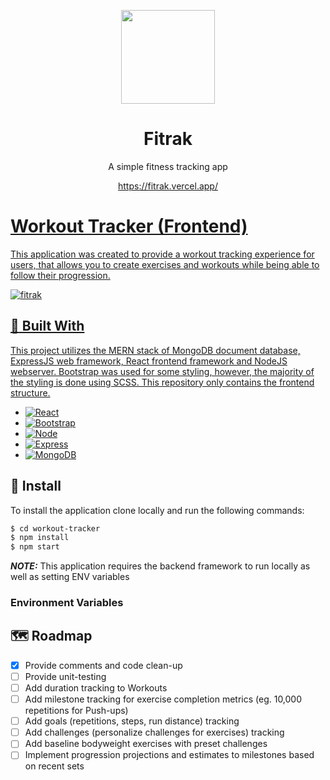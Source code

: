 <p align="center">
    <a href="https://fitrak.vercel.app/">
        <img src="https://cdn-icons-png.flaticon.com/512/384/384205.png" width="150px"/>
    </a>
</p>
<h1 align="center">Fitrak</h1>
<p align="center">A simple fitness tracking app</p>
<p align="center"><a href="https://fitrak.vercel.app/">https://fitrak.vercel.app/</p>

# Workout Tracker (Frontend)

This application was created to provide a workout tracking experience for users, that allows you to create exercises and workouts while being able to follow their progression.

![fitrak](https://user-images.githubusercontent.com/57697667/179096625-481a000c-ec82-4121-9778-e4f2fa58fe9c.png)

## :hammer: Built With

This project utilizes the MERN stack of MongoDB document database, ExpressJS web framework, React frontend framework and NodeJS webserver. Bootstrap was used for some styling, however, the majority of the styling is done using SCSS. This repository only contains the frontend structure.

- [![React][react.js]][react-url]
- [![Bootstrap][bootstrap.com]][bootstrap-url]
- [![Node][node.js]][node-url]
- [![Express][express.js]][express-url]
- [![MongoDB][mongodb.com]][mongodb-url]

## :wrench: Install

To install the application clone locally and run the following commands:
```bash
$ cd workout-tracker
$ npm install
$ npm start
```
**_NOTE:_** This application requires the backend framework to run locally as well as setting ENV variables

### Environment Variables

## :world_map: Roadmap

- [x] Provide comments and code clean-up
- [ ] Provide unit-testing
- [ ] Add duration tracking to Workouts
- [ ] Add milestone tracking for exercise completion metrics (eg. 10,000 repetitions for Push-ups)
- [ ] Add goals (repetitions, steps, run distance) tracking
- [ ] Add challenges (personalize challenges for exercises) tracking
- [ ] Add baseline bodyweight exercises with preset challenges
- [ ] Implement progression projections and estimates to milestones based on recent sets 

<!-- Markdown Links & Images -->

[React.js]: https://img.shields.io/badge/React-20232A?style=for-the-badge&logo=react&logoColor=61DAFB
[React-url]: https://reactjs.org/
[Bootstrap.com]: https://img.shields.io/badge/Bootstrap-563D7C?style=for-the-badge&logo=bootstrap&logoColor=white
[Bootstrap-url]: https://getbootstrap.com
[mongodb.com]: https://img.shields.io/badge/MongoDB-4EA94B?style=for-the-badge&logo=mongodb&logoColor=white
[mongodb-url]: https://www.mongodb.com/
[express.js]: https://img.shields.io/badge/Express.js-404D59?style=for-the-badge
[express-url]: https://expressjs.com/
[node.js]: https://img.shields.io/badge/Node.js-43853D?style=for-the-badge&logo=node.js&logoColor=white
[node-url]: https://nodejs.org/en/
